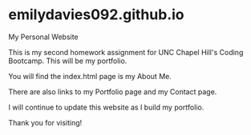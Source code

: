 # emilydavies092.github.io
My Personal Website

This is my second homework assignment for UNC Chapel Hill's Coding Bootcamp.
This will be my portfolio.

You will find the index.html page is my About Me.

There are also links to my Portfolio page and my Contact page.

I will continue to update this website as I build my portfolio.

Thank you for visiting!
